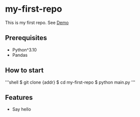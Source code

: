 # my-first-repo

This is my first repo.
See [Demo](https://www.google.com/)

## Prerequisites

- Python^3.10
- Pandas

## How to start

'''shell
$ git clone {addr}
$ cd my-first-repo
$ python main.py
'''

## Features

- Say hello
